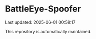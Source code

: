 # BattleEye-Spoofer

Last updated: 2025-06-01 00:58:17

This repository is automatically maintained.
